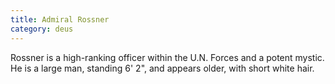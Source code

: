 ```yaml
---
title: Admiral Rossner
category: deus
---
```

Rossner is a high-ranking officer within the U.N. Forces and a potent mystic. He is a large man, standing 6' 2&quot;, and appears older, with short white hair.
